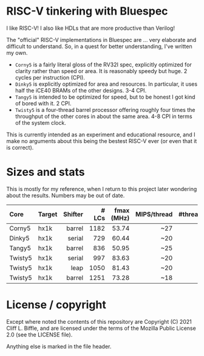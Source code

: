 # RISC-V tinkering with Bluespec

I like RISC-V! I also like HDLs that are more productive than Verilog!

The "official" RISC-V implementations in Bluespec are ... very elaborate and
difficult to understand. So, in a quest for better understanding, I've written
my own.

- `Corny5` is a fairly literal gloss of the RV32I spec, explicitly optimized for
  clarity rather than speed or area. It is reasonably speedy but huge. 2 cycles
  per instruction (CPI).
- `Dinky5` is explicitly optimized for area and resources. In particular, it
  uses half the iCE40 BRAMs of the other designs. 3-4 CPI.
- `Tangy5` is intended to be optimized for speed, but to be honest I got kind of
  bored with it. 2 CPI.
- `Twisty5` is a four-thread barrel processor offering roughly four times the
  throughput of the other cores in about the same area. 4-8 CPI in terms of the
  system clock.

This is currently intended as an experiment and educational resource, and I make
no arguments about this being the bestest RISC-V ever (or even that it is
correct).

# Sizes and stats

This is mostly for my reference, when I return to this project later wondering
about the results. Numbers may be out of date.

| Core | Target | Shifter | # LCs | fmax (MHz) | MIPS/thread | #threads |
| :--- | :----- | ------: | ----: | ---------: | ----------: | -------: |
| Corny5 | hx1k | barrel | 1182 | 53.74 | ~27 | 1 |
| Dinky5 | hx1k | serial | 729 | 60.44 | ~20 | 1 |
| Tangy5 | hx1k | barrel | 836 | 50.95 | ~25 | 1 |
| Twisty5 | hx1k | serial | 997 | 83.63 | ~20 | 4 |
| Twisty5 | hx1k | leap | 1050 | 81.43 | ~20 | 4 |
| Twisty5 | hx1k | barrel| 1251 | 73.28 | ~18 | 4 |

# License / copyright

Except where noted the contents of this repository are Copyright (C) 2021 Cliff
L. Biffle, and are licensed under the terms of the Mozilla Public License 2.0
(see the LICENSE file).

Anything else is marked in the file header.
